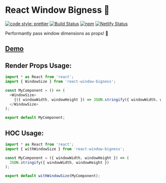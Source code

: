 # React Window Bigness 📏

[![code style: prettier](https://img.shields.io/badge/code_style-prettier-ff69b4.svg)](https://github.com/prettier/prettier)
[![Build Status](https://travis-ci.org/iamjoshellis/react-window-bigness.svg?branch=master)](https://travis-ci.org/iamjoshellis/react-window-bigness)
[![npm](https://img.shields.io/npm/v/react-window-bigness.svg)](https://www.npmjs.com/package/react-window-bigness)
[![Netlify Status](https://api.netlify.com/api/v1/badges/374efa8a-4ed2-4e40-a95b-e4063bba1ab3/deploy-status)](https://app.netlify.com/sites/react-window-bigness/deploys)

Performantly pass window dimensions as props! 📏

## [Demo](https://react-window-bigness.netlify.com/)

## Render Props Usage:
```js
import * as React from 'react';
import { WindowSize } from 'react-window-bigness';

const MyComponent = () => (
  <WindowSize>
    {({ windowWidth, windowHeight }) => JSON.stringify({ windowWidth, windowHeight })}
  </WindowSize>
);

export default MyComponent;
```

## HOC Usage:
```js
import * as React from 'react';
import { withWindowSize } from 'react-window-bigness';

const MyComponent = ({ windowWidth, windowHeight }) => (
  JSON.stringify({ windowWidth, windowHeight })
);

export default withWindowSize(MyComponent);
```